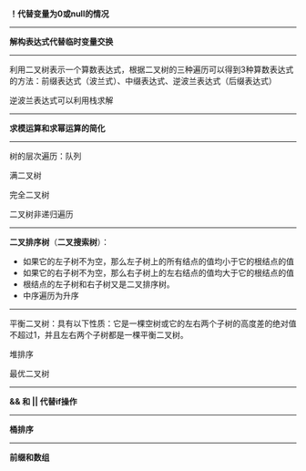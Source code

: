 ##
**！代替变量为0或null的情况**

***



**解构表达式代替临时变量交换**

***



利用二叉树表示一个算数表达式，根据二叉树的三种遍历可以得到3种算数表达式的方法：前缀表达式（波兰式）、中缀表达式、逆波兰表达式（后缀表达式）

逆波兰表达式可以利用栈求解

***

**求模运算和求幂运算的简化**

***

树的层次遍历：队列

满二叉树

完全二叉树

二叉树非递归遍历

***

**二叉排序树**（**二叉搜索树**）：

- 如果它的左子树不为空，那么左子树上的所有结点的值均小于它的根结点的值
- 如果它的右子树不为空，那么右子树上的左右结点的值均大于它的根结点的值
- 根结点的左子树和右子树又是二叉排序树。
- 中序遍历为升序

***



平衡二叉树：具有以下性质：它是一棵空树或它的左右两个子树的高度差的绝对值不超过1，并且左右两个子树都是一棵平衡二叉树。

堆排序

最优二叉树

***

**&& 和 || 代替if操作**

***

**桶排序**

***

**前缀和数组**
